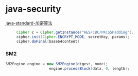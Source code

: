 # java-security


[java-standard-加密算法](https://docs.oracle.com/javase/8/docs/technotes/guides/security/StandardNames.html)

```java
     Cipher c = Cipher.getInstance("AES/CBC/PKCS5Padding");
	 cipher.init(Cipher.ENCRYPT_MODE, secretKey, params);
	 cipher.doFinal(base64content)
```


### SM2
```java
SM2Engine engine = new SM2Engine(digest, mode);
                    engine.processBlock(data, 0, length); 

```